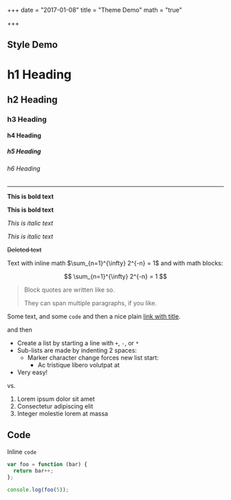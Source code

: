 +++
date = "2017-01-08"
title = "Theme Demo"
math = "true"

+++

## Style Demo

# h1 Heading
## h2 Heading
### h3 Heading
#### h4 Heading
##### h5 Heading
###### h6 Heading


---

**This is bold text**

__This is bold text__

*This is italic text*

_This is italic text_

~~Deleted text~~

Text with inline math $\sum_{n=1}^{\infty} 2^{-n} = 1$ and with math blocks:

$$
\sum_{n=1}^{\infty} 2^{-n} = 1
$$

> Block quotes are
> written like so.
>
> They can span multiple paragraphs,
> if you like.

Some text, and some `code` and then a nice plain [link with title](https://github.com/davidhampgonsalves/davidhampgonsalves.com-hugo "title text!").

and then

+ Create a list by starting a line with `+`, `-`, or `*`
+ Sub-lists are made by indenting 2 spaces:
  - Marker character change forces new list start:
    * Ac tristique libero volutpat at
+ Very easy!

vs.

1. Lorem ipsum dolor sit amet
2. Consectetur adipiscing elit
3. Integer molestie lorem at massa

## Code

Inline `code`

``` js
var foo = function (bar) {
  return bar++;
};

console.log(foo(5));
```
